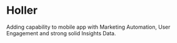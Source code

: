 # Holler
Adding capability to mobile app with Marketing Automation, User Engagement and strong solid Insights Data.
